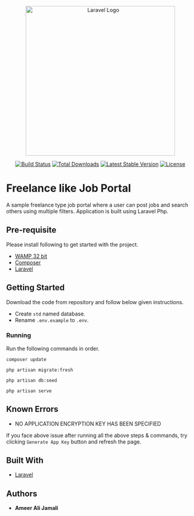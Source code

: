<p align="center"><a href="https://laravel.com" target="_blank"><img src="https://raw.githubusercontent.com/laravel/art/master/logo-lockup/5%20SVG/2%20CMYK/1%20Full%20Color/laravel-logolockup-cmyk-red.svg" width="400" alt="Laravel Logo"></a></p>

<p align="center">
<a href="https://github.com/laravel/framework/actions"><img src="https://github.com/laravel/framework/workflows/tests/badge.svg" alt="Build Status"></a>
<a href="https://packagist.org/packages/laravel/framework"><img src="https://img.shields.io/packagist/dt/laravel/framework" alt="Total Downloads"></a>
<a href="https://packagist.org/packages/laravel/framework"><img src="https://img.shields.io/packagist/v/laravel/framework" alt="Latest Stable Version"></a>
<a href="https://packagist.org/packages/laravel/framework"><img src="https://img.shields.io/packagist/l/laravel/framework" alt="License"></a>
</p>

# Freelance like Job Portal
A sample freelance type job portal where a user can post jobs and search others using multiple filters. Application is built using Laravel Php.


## Pre-requisite
Please install following to get started with the project.

* [WAMP 32 bit](https://www.wampserver.com/en/)
* [Composer](https://getcomposer.org/)
* [Laravel](https://laravel.com/)

## Getting Started
Download the code from repository and follow below given instructions.
* Create `std` named database.
* Rename `.env.example` to `.env`.


### Running
Run the following commands in order.

```
composer update

php artisan migrate:fresh

php artisan db:seed

php artisan serve
```


## Known Errors
* NO APPLICATION ENCRYPTION KEY HAS BEEN SPECIFIED

If you face above issue after running all the above steps & commands, try clicking `Generate App Key` button and refresh the page.


## Built With

* [Laravel](https://laravel.com/)


## Authors
* **Ameer Ali Jamali**
